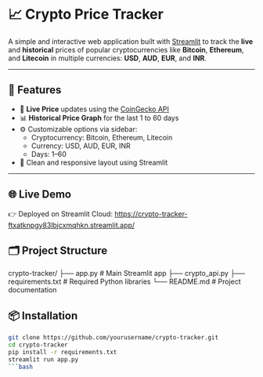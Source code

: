 # 📈 Crypto Price Tracker

A simple and interactive web application built with [Streamlit](https://streamlit.io) to track the **live** and **historical** prices of popular cryptocurrencies like **Bitcoin**, **Ethereum**, and **Litecoin** in multiple currencies: **USD**, **AUD**, **EUR**, and **INR**.

---

## 🚀 Features

- 🔄 **Live Price** updates using the [CoinGecko API](https://www.coingecko.com/en/api)
- 📊 **Historical Price Graph** for the last 1 to 60 days
- ⚙️ Customizable options via sidebar:
  - Cryptocurrency: Bitcoin, Ethereum, Litecoin
  - Currency: USD, AUD, EUR, INR
  - Days: 1–60
- 🌙 Clean and responsive layout using Streamlit

---

## 🌐 Live Demo
👉 Deployed on Streamlit Cloud:
https://crypto-tracker-ftxatknpgy83lbjcxmqhkn.streamlit.app/

## 🗂️ Project Structure
crypto-tracker/
├── app.py               # Main Streamlit app
├── crypto_api.py
├── requirements.txt     # Required Python libraries
└── README.md            # Project documentation

## 📦 Installation

```bash
git clone https://github.com/yourusername/crypto-tracker.git
cd crypto-tracker
pip install -r requirements.txt
streamlit run app.py
```bash
